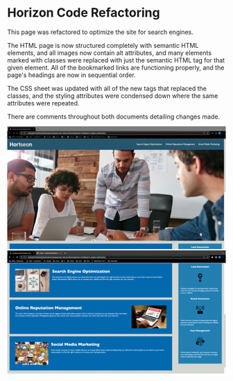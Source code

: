# Horizon Code Refactoring

This page was refactored to optimize the site for search engines. 

The HTML page is now structured completely with semantic HTML elements, and all images now contain alt attributes, and many elements marked with classes were replaced with just the semantic HTML tag for that given element. All of the bookmarked links are functioning properly, and the page's headings are now in sequential order.

The CSS sheet was updated with all of the new tags that replaced the classes, and the styling attributes were condensed down where the same attributes were repeated. 

There are comments throughout both documents detailing changes made.

![](/screenshotHoriseon.png)
![](/screenshotHoriseon2.png)
 
